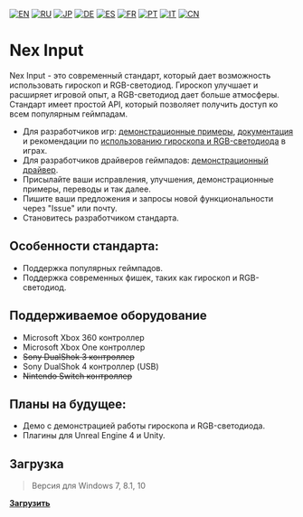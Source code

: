 ﻿[![EN](https://user-images.githubusercontent.com/9499881/33184537-7be87e86-d096-11e7-89bb-f3286f752bc6.png)](https://github.com/NexInput/Core/blob/master/README.md) 
[![RU](https://user-images.githubusercontent.com/9499881/27683795-5b0fbac6-5cd8-11e7-929c-057833e01fb1.png)](https://github.com/NexInput/Core/blob/master/README.RU.md) 
[![JP](https://user-images.githubusercontent.com/9499881/45507863-48e09f00-b7a4-11e8-9750-f5778e187ad6.png)](https://github.com/NexInput/Core/blob/master/README.JP.md)
[![DE](https://user-images.githubusercontent.com/9499881/31012392-ac051326-a522-11e7-9c8c-2186ddf553d0.png)](https://github.com/NexInput/Core/blob/master/README.DE.md) 
[![ES](https://user-images.githubusercontent.com/9499881/31012379-9d8f7764-a522-11e7-8bf4-739077369e8b.png)](https://github.com/NexInput/Core/blob/master/README.ES.md) 
[![FR](https://user-images.githubusercontent.com/9499881/31012387-a7b4aaac-a522-11e7-8485-36ce58dc2d4a.png)](https://github.com/NexInput/Core/blob/master/README.FR.md) 
[![PT](https://user-images.githubusercontent.com/9499881/31012384-a1d1b544-a522-11e7-8a13-3cb53450d55c.png)](https://github.com/NexInput/Core/blob/master/README.PT.md)
[![IT](https://user-images.githubusercontent.com/9499881/50381884-97f37580-06ab-11e9-8ca8-e8ec7a1b8594.png)](https://github.com/NexInput/Core/blob/master/README.IT.md)
[![CN](https://user-images.githubusercontent.com/9499881/31012373-978ce414-a522-11e7-9936-387b1c530e2f.png)](https://github.com/NexInput/Core/blob/master/README.CN.md) 
# Nex Input
Nex Input - это современный стандарт, который дает возможность использовать гироскоп и RGB-светодиод. Гироскоп улучшает и расширяет игровой опыт, а RGB-светодиод дает больше атмосферы. Стандарт имеет простой API, который позволяет получить доступ ко всем популярным геймпадам.

- Для разработчиков игр: [демонстрационные примеры](https://github.com/NexInput/Samples), [документация](https://github.com/NexInput/Core/blob/master/Docs/README.RU.md) и рекомендации по [использованию гироскопа и RGB-светодиода](https://github.com/NexInput/Core/blob/master/Docs/RU/Recommendations/Games.md) в играх.
- Для разработчиков драйверов геймпадов: [демонстрационный драйвер](https://github.com/NexInput/Sample-driver).
- Присылайте ваши исправления, улучшения, демонстрационные примеры, переводы и так далее.
- Пишите ваши предложения и запросы новой функциональности через "Issue" или почту.
- Становитесь разработчиком стандарта.

## Особенности стандарта:
- Поддержка популярных геймпадов.
- Поддержка современных фишек, таких как гироскоп и RGB-светодиод.

## Поддерживаемое оборудование
- Microsoft Xbox 360 контроллер
- Microsoft Xbox One контроллер
- ~~Sony DualShok 3 контроллер~~
- Sony DualShok 4 контроллер (USB)
- ~~Nintendo Switch контроллер~~

## Планы на будущее:
- Демо с демонстрацией работы гироскопа и RGB-светодиода.
- Плагины для Unreal Engine 4 и Unity.

## Загрузка
>Версия для Windows 7, 8.1, 10

**[Загрузить](https://github.com/NexInput/Core/releases)**